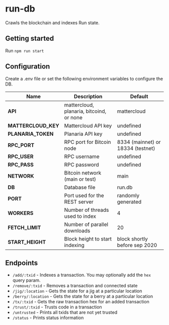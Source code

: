 # run-db

Crawls the blockchain and indexes Run state.

## Getting started

Run `npm run start`

## Configuration

Create a .env file or set the following environment variables to configure the DB.

| Name | Description | Default |
| ---- | ----------- | ------- |
| **API**| mattercloud, planaria, bitcoind, or none | mattercloud
| **MATTERCLOUD_KEY** | Mattercloud API key | undefined
| **PLANARIA_TOKEN** | Planaria API key | undefined
| **RPC_PORT** | RPC port for Bitcoin node | 8334 (mainnet) or 18334 (testnet)
| **RPC_USER** | RPC username | undefined
| **RPC_PASS** | RPC password | undefined
| **NETWORK** | Bitcoin network (main or test) | main
| **DB** | Database file | run.db
| **PORT** | Port used for the REST server | randomly generated
| **WORKERS** | Number of threads used to index | 4
| **FETCH_LIMIT** | Number of parallel downloads | 20
| **START_HEIGHT** | Block height to start indexing | block shortly before sep 2020

## Endpoints

* `/add/:txid` - Indexes a transaction. You may optionally add the `hex` query param.
* `/remove/:txid` - Removes a transaction and connected state
* `/jig/:location` - Gets the state for a jig at a particular location
* `/berry/:location` - Gets the state for a berry at a particular location
* `/tx/:txid` - Gets the raw transaction hex for an added transaction
* `/trust/:txid` - Trusts code in a transaction
* `/untrusted` - Prints all txids that are not yet trusted
* `/status` - Prints status information
